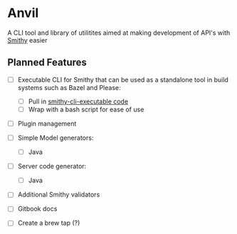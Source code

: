 # Anvil
A CLI tool and library of utilitites aimed at making development of API's with [Smithy]() easier

## Planned Features
- [ ] Executable CLI for Smithy that can be used as a standalone tool in build systems such as Bazel and Please: 
  - [ ] Pull in [smithy-cli-executable code](https://github.com/mellemahp/smithy-cli-executable)
  - [ ] Wrap with a bash script for ease of use 
- [ ] Plugin management 
- [ ] Simple Model generators: 
  - [ ] Java
- [ ] Server code generator: 
  - [ ] Java 
- [ ] Additional Smithy validators
- [ ] Gitbook docs 
- [ ] Create a brew tap (?)
  

  

